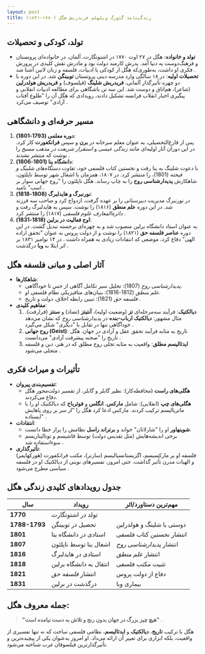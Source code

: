 ```yaml
---
layout: post
title: زندگینامه گئورگ ویلهلم فریدریش هگل (۱۷۷۰–۱۸۳۱)
---
```


## تولد، کودکی و تحصیلات
- **تولد و خانواده**: هگل در ۲۷ اوت ۱۷۷۰ در اشتوتگارت، آلمان، در خانواده‌ای پروتستان و فرهنگ‌دوست به دنیا آمد. پدرش کارمند دولت بود و مادرش نقش کلیدی در پرورش فکری او داشت، به‌طوری‌که هگل از کودکی با ادبیات، فلسفه و زبان لاتین آشنا شد .  
- **تحصیلات اولیه**: در ۱۸ سالگی وارد مدرسه دینی پروتستان **توبینگن** شد. در این دوره با دو چهره تأثیرگذار آلمانی، **فریدریش شلینگ** (فیلسوف) و **فریدریش هولدرلین** (شاعر)، هم‌اتاق و دوست شد. این سه تن باشگاهی برای مطالعه ادبیات انقلابی و پیگیری اخبار انقلاب فرانسه تشکیل دادند، رویدادی که هگل آن را "طلوع آفتاب آزادی" توصیف می‌کرد .  

## مسیر حرفه‌ای و دانشگاهی
1. **دوره معلمی (1793-1801)**:  
   پس از فارغ‌التحصیلی، به عنوان معلم سرخانه در **برن** و سپس **فرانکفورت** کار کرد. در این دوران آثار اولیه‌ای مانند *زندگی عیسی* و *استقرار شریعت در مذهب مسیح* را نوشت که منتشر نشدند .  
2. **دانشگاه ینا (1801-1806)**:  
   با دعوت شلینگ به ینا رفت و نخستین کتاب فلسفی خود، *تفاوت دستگاه‌های شلینگ و فیخته* (1801)، را منتشر کرد. در ۱۸۰۷، همزمان با اشغال شهر توسط ناپلئون، شاهکارش **پدیدارشناسی روح** را به چاپ رساند. هگل ناپلئون را "روح جهانی سوار بر اسب" نامید .  
3. **نورنبرگ و هایدلبرگ (1808-1818)**:  
   در نورنبرگ مدیریت دبیرستانی را بر عهده گرفت، ازدواج کرد و صاحب سه فرزند شد. در این دوره **علم منطق** (۱۸۱۶) را نوشت. سپس به هایدلبرگ رفت و *دائرةالمعارف علوم فلسفی* (۱۸۱۷) را منتشر کرد .  
4. **اوج فعالیت در برلین (1818-1831)**:  
   به عنوان استاد دانشگاه برلین منصوب شد و به چهره‌ای برجسته تبدیل گشت. در این دوره **عناصر فلسفه حق** (۱۸۲۱) را نوشت و از دولت پروس به عنوان "تحقق اراده الهی" دفاع کرد، موضعی که انتقادات زیادی به همراه داشت . در ۱۴ نوامبر ۱۸۳۱ بر اثر ابتلا به **وبا** درگذشت .  

## آثار اصلی و مبانی فلسفه هگل
- **شاهکارها**:  
  - *پدیدارشناسی روح* (1807): تحلیل سیر تکامل آگاهی از حس تا خودآگاهی.  
  - *علم منطق* (1812-1816): بنیان‌های متافیزیکی نظام فلسفی او.  
  - *فلسفه حق* (1821): تبیین رابطه اخلاق، دولت و تاریخ .  
- **مفاهیم کلیدی**:  
  1. **دیالکتیک**: فرآیند سه‌مرحله‌ای **تز** (وضعیت اولیه)، **آنتیتز** (تضاد) و **سنتز** (فرارفت). مثال مشهور: **دیالکتیک ارباب-بنده** در *پدیدارشناسی روح* که نشان می‌دهد خودآگاهی تنها در تقابل با "دیگری" شکل می‌گیرد .  
  2. **روح جهانی (Geist)**: تاریخ به مثابه فرآیند تحقق عقل و آزادی در جهان. هگل تاریخ را "صحنه پیشرفت آزادی" می‌دانست .  
  3. **ایدئالیسم مطلق**: واقعیت به مثابه تجلی روح مطلق که در هنر، دین و فلسفه متجلی می‌شود .  

## تأثیرات و میراث فکری
- **تقسیم‌بندی پیروان**:  
  - **هگلی‌های راست** (محافظه‌کار): نظیر گابلر و گابلر، از تفسیر دولت‌محور هگل دفاع می‌کردند.  
  - **هگلی‌های چپ** (انقلابی): شامل **مارکس**، **انگلس** و **فوئرباخ** که دیالکتیک او را با ماتریالیسم ترکیب کردند. مارکس ادعا کرد هگل را "از سر بر روی پاهایش ایستاده" .  
- **انتقادات**:  
  - **شوپنهاور** او را "شارلاتان" خواند و **برتراند راسل** نظامش را پراز خطا دانست.  
  - برخی اندیشه‌هایش (مثل تقدیس دولت) توسط فاشیسم و توتالیتاریسم سوءاستفاده شد .  
- **تأثیرگذاری**:  
  فلسفه او بر مارکسیسم، اگزیستانسیالیسم (سارتر)، مکتب فرانکفورت (هورکهایمر) و الهیات مدرن تأثیر گذاشت. حتی امروز، تفسیرهای نوینی از دیالکتیک او در فلسفه سیاسی مطرح می‌شود .  

## جدول رویدادهای کلیدی زندگی هگل

| **سال**      | **رویداد**                     | **مهم‌ترین دستاورد/اثر**          |
|--------------|--------------------------------|----------------------------------|
| **1770**     | تولد در اشتوتگارت              |                                  |
| **1788-1793**| تحصیل در توبینگن               | دوستی با شلینگ و هولدرلین        |
| **1801**     | استادی در دانشگاه ینا          | انتشار نخستین کتاب فلسفی         |
| **1807**     | اشغال ینا توسط ناپلئون         | انتشار *پدیدارشناسی روح*        |
| **1816**     | استادی در هایدلبرگ             | انتشار *علم منطق*                |
| **1818**     | انتقال به دانشگاه برلین        | تثبیت مکتب فلسفی                 |
| **1821**     | انتشار *فلسفه حق*              | دفاع از دولت پروس                |
| **1831**     | درگذشت در برلین                | بیماری وبا                       |

## جمله معروف هگل:
> **"هیچ چیز بزرگ در جهان بدون رنج و تلاش به دست نیامده است"** .  

هگل با ترکیب **تاریخ**، **دیالکتیک** و **ایدئالیسم**، نظامی فلسفی ساخت که نه تنها تفسیری از واقعیت، بلکه ابزاری برای تغییر آن ارائه می‌داد. او امروز به‌عنوان یکی از پیچیده‌ترین و تأثیرگذارترین فیلسوفان غرب شناخته می‌شود.
